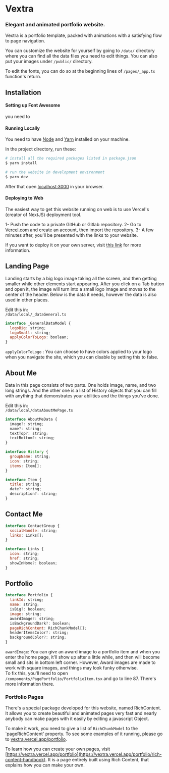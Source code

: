 # Vextra  
### Elegant and animated portfolio website.

Vextra is a portfolio template, packed with animations with a satisfying flow to page navigation. 

You can customize the website for yourself by going to `/data/` directory where you can find all the data files you need to edit things. You can also put your images under `/public/` directory.

To edit the fonts, you can do so at the beginning  lines of `/pages/_app.ts` function's return.

## Installation

#### Setting up Font Awesome

you need to 

#### Running Locally

You need to have [Node](https://nodejs.org/en/download/) and [Yarn](https://classic.yarnpkg.com/lang/en/docs/install/) installed on your machine.

In the project directory, run these:
```bash
# install all the required packages listed in package.json
$ yarn install

# run the website in development environment
$ yarn dev
```

After that open [localhost:3000](http://localhost:3000) in your browser.

#### Deploying to Web

The easiest way to get this website running on web is to use Vercel's (creator of NextJS) deployment tool.

1- Push the code to a private GitHub or Gitlab repository.
2- Go to [Vercel.com](https://vercel.com) and create an account, then import the repository.
3- A few minutes after, you'll be presented with the links to your website.

If you want to deploy it on your own server, visit [this link](https://nextjs.org/docs/deployment) for more information.


## Landing Page

Landing starts by a big logo image taking all the screen, and then getting smaller while other elements start appearing. After you click on a Tab button and open it, the image will turn into a small logo image and moves to the center of the header. Below is the data it needs, however the data is also used in other places.

Edit this in:  
`/data/local/_dataGeneral.ts`

```js
interface _GeneralDataModel {
  logoBig: string;
  logoSmall: string;
  applyColorToLogo: boolean;
}
```
`applyColorToLogo` : You can choose to have colors applied to your logo when you navigate the site, which you can disable by setting this to false.

## About Me

Data in this page consists of two parts. One holds image, name, and two long strings. And the other one is a list of History objects that you can fill with anything that demonstrates your abilities and the things you've done.

Edit this in:  
`/data/local/dataAboutMePage.ts`

```js
interface AboutMeData {
  image?: string;
  name?: string;
  textTop?: string;
  textBottom?: string;
}

interface History {
  groupName: string;
  icon: string;
  items: Item[];
}

interface Item {
  title: string;
  date?: string;
  description?: string;
}

```

## Contact Me
```js
interface ContactGroup {
  socialHandle: string;
  links: Links[];
}

interface Links {
  icon: string;
  href: string;
  showInHome?: boolean;
}
```

## Portfolio

```js
interface Portfolio {
  linkId: string;
  name: string;
  isBig?: boolean;
  image: string;
  awardImage?: string;
  isBackgroundDark?: boolean;
  pageRichContent: RichChunkModel[];
  headerItemsColor?: string;
  backgroundColor?: string;
}
```

`awardImage`: You can give an award image to a portfolio item and when you enter the home page, it'll show up after a little while, and then will become small and sits in bottom left corner. However, Award images are made to work with square images, and things may look funky otherwise.  
To fix this, you'll need to open `/components/PagePortfolio/PortfolioItem.tsx` and go to line 87. There's more information there.


### Portfolio Pages

There's a special package developed for this website, named RichContent. It allows you to create beautiful and animated pages very fast and nearly anybody can make pages with it easily by editing a javascript Object.

To make it work, you need to give a list of `RichChunkModel` to the `pageRichContent' property. To see some examples of it running, please go to [vextra.vercel.app/portfolio](https://vextra.vercel.app/portfolio).

To learn how you can create your own pages, visit [https://vextra.vercel.app/portfolio](https://vextra.vercel.app/portfolio/rich-content-handbook). It is a page entirely built using Rich Content, that explains how you can make your own.













